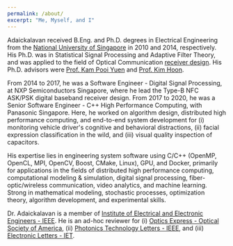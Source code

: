 ```yaml
---
permalink: /about/
excerpt: "Me, Myself, and I"
---
```


Adaickalavan received B.Eng. and Ph.D. degrees in Electrical Engineering from the [National University of Singapore](http://www.nus.edu.sg/) in 2010 and 2014, respectively. His Ph.D. was in Statistical Signal Processing and Adaptive Filter Theory, and was applied to the field of Optical Communication <a href="/portfolio/cwdaml_and_adaptivecwda/">receiver design</a>. His Ph.D. advisors were [Prof. Kam Pooi Yuen](https://www.eng.nus.edu.sg/ece/staff/pooi-yuen-kam/) and [Prof. Kim Hoon](https://ee.kaist.ac.kr/node/12357).

From 2014 to 2017, he was a Software Engineer - Digital Signal Processing, at NXP Semiconductors Singapore, where he lead the Type-B NFC ASK/PSK digital baseband receiver design. From 2017 to 2020, he was a Senior Software Engineer - C++ High Performance Computing, with Panasonic Singapore. Here, he worked on algorithm design, distributed high performance computing, and end-to-end system development for (i) monitoring vehicle driver's cognitive and behavioral distractions, (ii) facial expression classification in the wild, and (iii) visual quality inspection of capacitors.

His expertise lies in engineering system software using C/C++ (OpenMP, OpenCL, MPI, OpenCV, Boost, CMake, Linux), GPU, and Docker, primarily for applications in the fields of distributed high performance computing, computational modeling & simulation, digital signal processing, fiber-optic/wireless communication, video analytics, and machine learning. Strong in mathematical modeling, stochastic processes, optimization theory, algorithm development, and experimental skills.

Dr. Adaickalavan is a member of [Institute of Electrical and Electronic Engineers - IEEE](https://www.ieee.org/index.html). He is an ad-hoc reviewer for (i) [Optics Express - Optical Society of America](http://www.osa.org/en-us/home/), (ii) [Photonics Technology Letters - IEEE](http://ieeexplore.ieee.org/xpl/RecentIssue.jsp?punumber=68), and (iii) [Electronic Letters - IET](http://digital-library.theiet.org/content/journals/el).
